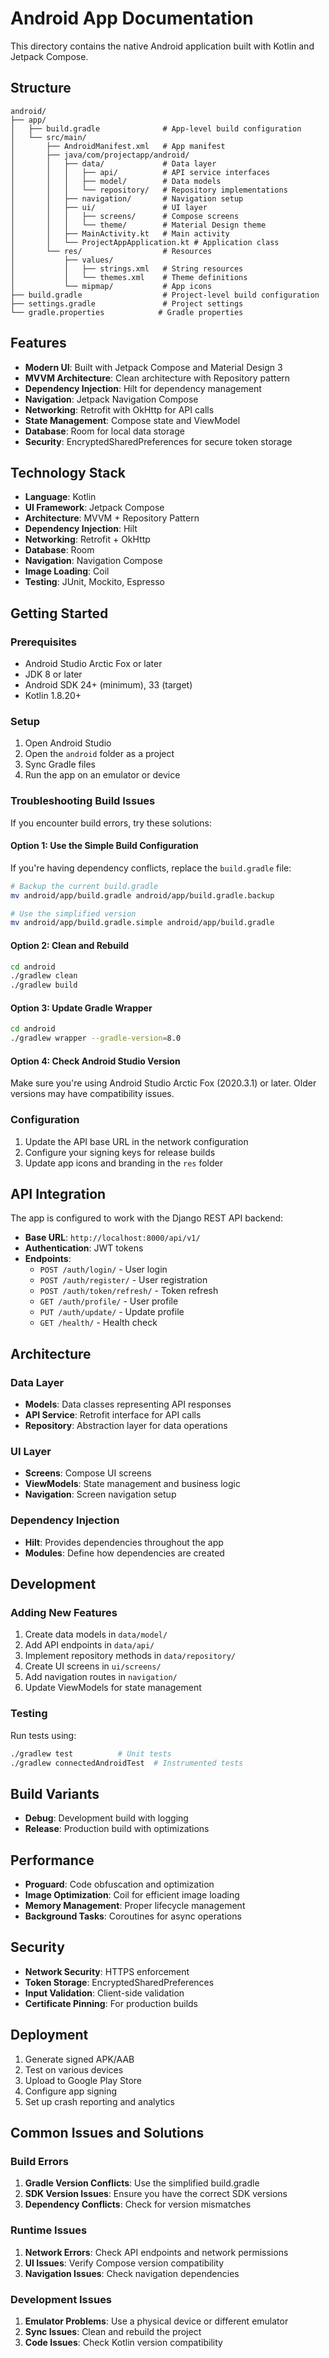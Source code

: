 # Android App Documentation

This directory contains the native Android application built with Kotlin and Jetpack Compose.

## Structure

```
android/
├── app/
│   ├── build.gradle              # App-level build configuration
│   └── src/main/
│       ├── AndroidManifest.xml   # App manifest
│       ├── java/com/projectapp/android/
│       │   ├── data/             # Data layer
│       │   │   ├── api/          # API service interfaces
│       │   │   ├── model/        # Data models
│       │   │   └── repository/   # Repository implementations
│       │   ├── navigation/       # Navigation setup
│       │   ├── ui/               # UI layer
│       │   │   ├── screens/      # Compose screens
│       │   │   └── theme/        # Material Design theme
│       │   ├── MainActivity.kt   # Main activity
│       │   └── ProjectAppApplication.kt # Application class
│       └── res/                  # Resources
│           ├── values/
│           │   ├── strings.xml   # String resources
│           │   └── themes.xml    # Theme definitions
│           └── mipmap/           # App icons
├── build.gradle                  # Project-level build configuration
├── settings.gradle               # Project settings
└── gradle.properties            # Gradle properties
```

## Features

- **Modern UI**: Built with Jetpack Compose and Material Design 3
- **MVVM Architecture**: Clean architecture with Repository pattern
- **Dependency Injection**: Hilt for dependency management
- **Navigation**: Jetpack Navigation Compose
- **Networking**: Retrofit with OkHttp for API calls
- **State Management**: Compose state and ViewModel
- **Database**: Room for local data storage
- **Security**: EncryptedSharedPreferences for secure token storage

## Technology Stack

- **Language**: Kotlin
- **UI Framework**: Jetpack Compose
- **Architecture**: MVVM + Repository Pattern
- **Dependency Injection**: Hilt
- **Networking**: Retrofit + OkHttp
- **Database**: Room
- **Navigation**: Navigation Compose
- **Image Loading**: Coil
- **Testing**: JUnit, Mockito, Espresso

## Getting Started

### Prerequisites

- Android Studio Arctic Fox or later
- JDK 8 or later
- Android SDK 24+ (minimum), 33 (target)
- Kotlin 1.8.20+

### Setup

1. Open Android Studio
2. Open the `android` folder as a project
3. Sync Gradle files
4. Run the app on an emulator or device

### Troubleshooting Build Issues

If you encounter build errors, try these solutions:

#### Option 1: Use the Simple Build Configuration

If you're having dependency conflicts, replace the `build.gradle` file:

```bash
# Backup the current build.gradle
mv android/app/build.gradle android/app/build.gradle.backup

# Use the simplified version
mv android/app/build.gradle.simple android/app/build.gradle
```

#### Option 2: Clean and Rebuild

```bash
cd android
./gradlew clean
./gradlew build
```

#### Option 3: Update Gradle Wrapper

```bash
cd android
./gradlew wrapper --gradle-version=8.0
```

#### Option 4: Check Android Studio Version

Make sure you're using Android Studio Arctic Fox (2020.3.1) or later. Older versions may have compatibility issues.

### Configuration

1. Update the API base URL in the network configuration
2. Configure your signing keys for release builds
3. Update app icons and branding in the `res` folder

## API Integration

The app is configured to work with the Django REST API backend:

- **Base URL**: `http://localhost:8000/api/v1/`
- **Authentication**: JWT tokens
- **Endpoints**:
  - `POST /auth/login/` - User login
  - `POST /auth/register/` - User registration
  - `POST /auth/token/refresh/` - Token refresh
  - `GET /auth/profile/` - User profile
  - `PUT /auth/update/` - Update profile
  - `GET /health/` - Health check

## Architecture

### Data Layer
- **Models**: Data classes representing API responses
- **API Service**: Retrofit interface for API calls
- **Repository**: Abstraction layer for data operations

### UI Layer
- **Screens**: Compose UI screens
- **ViewModels**: State management and business logic
- **Navigation**: Screen navigation setup

### Dependency Injection
- **Hilt**: Provides dependencies throughout the app
- **Modules**: Define how dependencies are created

## Development

### Adding New Features

1. Create data models in `data/model/`
2. Add API endpoints in `data/api/`
3. Implement repository methods in `data/repository/`
4. Create UI screens in `ui/screens/`
5. Add navigation routes in `navigation/`
6. Update ViewModels for state management

### Testing

Run tests using:
```bash
./gradlew test          # Unit tests
./gradlew connectedAndroidTest  # Instrumented tests
```

## Build Variants

- **Debug**: Development build with logging
- **Release**: Production build with optimizations

## Performance

- **Proguard**: Code obfuscation and optimization
- **Image Optimization**: Coil for efficient image loading
- **Memory Management**: Proper lifecycle management
- **Background Tasks**: Coroutines for async operations

## Security

- **Network Security**: HTTPS enforcement
- **Token Storage**: EncryptedSharedPreferences
- **Input Validation**: Client-side validation
- **Certificate Pinning**: For production builds

## Deployment

1. Generate signed APK/AAB
2. Test on various devices
3. Upload to Google Play Store
4. Configure app signing
5. Set up crash reporting and analytics

## Common Issues and Solutions

### Build Errors

1. **Gradle Version Conflicts**: Use the simplified build.gradle
2. **SDK Version Issues**: Ensure you have the correct SDK versions
3. **Dependency Conflicts**: Check for version mismatches

### Runtime Issues

1. **Network Errors**: Check API endpoints and network permissions
2. **UI Issues**: Verify Compose version compatibility
3. **Navigation Issues**: Check navigation dependencies

### Development Issues

1. **Emulator Problems**: Use a physical device or different emulator
2. **Sync Issues**: Clean and rebuild the project
3. **Code Issues**: Check Kotlin version compatibility